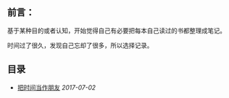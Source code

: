 ## 前言：

基于某种目的或者认知，开始觉得自己有必要把每本自己读过的书都整理成笔记。

时间过了很久，发现自己忘却了很多，所以选择记录。

## 目录

-  [把时间当作朋友](./管理/把时间当作朋友.md)  *2017-07-02*


